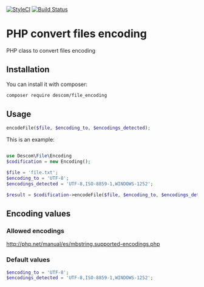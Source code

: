[![StyleCI](https://styleci.io/repos/119397036/shield)](https://styleci.io/repos/119397036)
[![Build Status](https://travis-ci.org/descom-es/php-file-encoding.svg?branch=1.0)](https://travis-ci.org/descom-es/php-file-encoding)

# PHP convert files encoding
PHP class to convert files encoding

## Installation

You can install it with composer:

```bash
composer require descom/file_encoding
```

## Usage
```php
encodeFile($file, $encoding_to, $encodings_detected);
```

This is an example:

```php

use Descom\File\Encoding
$codification = new Encoding();

$file = 'file.txt';
$encoding_to = 'UTF-8';
$encodings_detected = 'UTF-8,ISO-8859-1,WINDOWS-1252';

$result = $codification->encodeFile($file, $encoding_to, $encodings_detected);
```

## Encoding values

### Allowed encodings
http://php.net/manual/es/mbstring.supported-encodings.php

### Default values
```php
$encoding_to = 'UTF-8';
$encodings_detected = 'UTF-8,ISO-8859-1,WINDOWS-1252';
```
